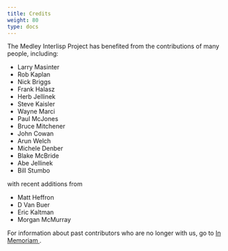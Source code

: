 ```yaml
---
title: Credits
weight: 80
type: docs
---
```

         
         

The Medley Interlisp Project has benefited from the contributions of many people, including:

* Larry Masinter
* Rob Kaplan
* Nick Briggs
* Frank Halasz
* Herb Jellinek
* Steve Kaisler
* Wayne Marci
* Paul McJones
* Bruce Mitchener
* John Cowan
* Arun Welch
* Michele Denber
* Blake McBride
* Abe Jellinek
* Bill Stumbo

with recent additions from
* Matt Heffron
* D Van Buer
* Eric Kaltman
* Morgan McMurray

For information about past contributors who are no longer with us, go to <a href ="in-memoriam" alt="In Memoriam"> In Memoriam </a>.